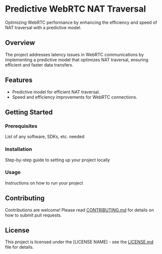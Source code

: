 # Predictive WebRTC NAT Traversal

Optimizing WebRTC performance by enhancing the efficiency and speed of NAT traversal with a predictive model.

## Overview

The project addresses latency issues in WebRTC communications by implementing a predictive model that optimizes NAT traversal, ensuring efficient and faster data transfers.

## Features

- Predictive model for efficient NAT traversal.
- Speed and efficiency improvements for WebRTC connections.

## Getting Started

### Prerequisites

List of any software, SDKs, etc. needed

### Installation

Step-by-step guide to setting up your project locally

### Usage

Instructions on how to run your project

## Contributing

Contributions are welcome! Please read [CONTRIBUTING.md](CONTRIBUTING.md) for details on how to submit pull requests.

## License

This project is licensed under the [LICENSE NAME] - see the [LICENSE.md](LICENSE.md) file for details.
